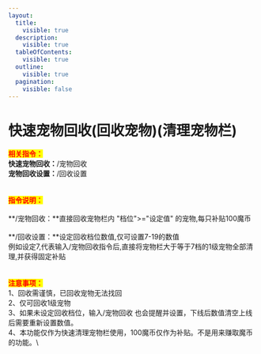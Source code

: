 ```yaml
---
layout:
  title:
    visible: true
  description:
    visible: true
  tableOfContents:
    visible: true
  outline:
    visible: true
  pagination:
    visible: false
---
```


# 快速宠物回收(回收宠物)(清理宠物栏)

<mark style="color:red;">**相关指令：**</mark>\
&#x20;   **快速宠物回收：**/宠物回收\
&#x20;   **宠物回收设置：**/回收设置\
\
\
<mark style="color:red;">**指令说明：**</mark>\
\
&#x20;   **/宠物回收：**直接回收宠物栏内 "档位">="设定值" 的宠物,每只补贴100魔币\
\
&#x20;   **/回收设置：**设定回收档位数值,仅可设置7-19的数值\
&#x20;                例如设定7,代表输入/宠物回收指令后,直接将宠物栏大于等于7档的1级宠物全部清理,并获得固定补贴\
\
\
<mark style="color:red;">**注意事项：**</mark>\
&#x20;   1、回收需谨慎，已回收宠物无法找回\
&#x20;   2、仅可回收1级宠物\
&#x20;   3、如果未设定回收档位，输入/宠物回收 也会提醒并设置，下线后数值清空上线后需要重新设置数值。\
&#x20;   4、本功能仅作为快速清理宠物栏使用，100魔币仅作为补贴。不是用来赚取魔币的功能。\
